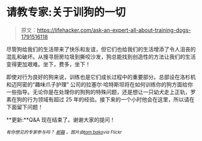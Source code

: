 # 请教专家:关于训狗的一切

> 原文：<https://lifehacker.com/ask-an-expert-all-about-training-dogs-1791516118>

尽管狗给我们的生活带来了快乐和友谊，但它们也给我们的生活增添了令人沮丧的混乱和破坏。从搜寻厨房垃圾到撕咬沙发，狗总能找到创造性的方法让我们的生活变得更加艰难。坐下，费多，坐下！



即使对行为良好的狗来说，训练也是它们成长过程中的重要部分。总部设在洛杉机和迈阿密的“趣味爪子护理” 公司的拉塞尔·哈特斯坦将在如何训练你的狗方面给你一些指导。无论你是在处理你的狗狗的特殊问题，还是想让一只幼犬走上正轨，罗素在狗的行为领域有超过 25 年的经验。接下来的一个小时他会在这里，所以请在下面留下问题！

**更新:**Q&A 现在结束了。谢谢大家的提问！

*<small>有你想见的专家参与吗？</small>* [*<small>邮箱</small>*](mailto:andy@lifehacker.com) *<small>。图片由</small>*[*<small>tam bako</small>*](https://www.flickr.com/photos/tambako/4033141454/)*<small>via Flickr</small>*